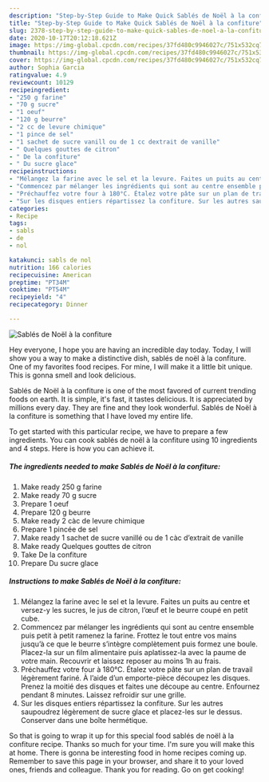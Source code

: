 ```yaml
---
description: "Step-by-Step Guide to Make Quick Sablés de Noël à la confiture"
title: "Step-by-Step Guide to Make Quick Sablés de Noël à la confiture"
slug: 2378-step-by-step-guide-to-make-quick-sables-de-noel-a-la-confiture
date: 2020-10-17T20:12:18.621Z
image: https://img-global.cpcdn.com/recipes/37fd480c9946027c/751x532cq70/sables-de-noel-a-la-confiture-photo-principale-de-la-recette.jpg
thumbnail: https://img-global.cpcdn.com/recipes/37fd480c9946027c/751x532cq70/sables-de-noel-a-la-confiture-photo-principale-de-la-recette.jpg
cover: https://img-global.cpcdn.com/recipes/37fd480c9946027c/751x532cq70/sables-de-noel-a-la-confiture-photo-principale-de-la-recette.jpg
author: Sophia Garcia
ratingvalue: 4.9
reviewcount: 10129
recipeingredient:
- "250 g farine"
- "70 g sucre"
- "1 oeuf"
- "120 g beurre"
- "2 cc de levure chimique"
- "1 pince de sel"
- "1 sachet de sucre vanill ou de 1 cc dextrait de vanille"
- " Quelques gouttes de citron"
- " De la confiture"
- " Du sucre glace"
recipeinstructions:
- "Mélangez la farine avec le sel et la levure. Faites un puits au centre et versez-y les sucres, le jus de citron, l’œuf et le beurre coupé en petit cube."
- "Commencez par mélanger les ingrédients qui sont au centre ensemble puis petit à petit ramenez la farine. Frottez le tout entre vos mains jusqu’à ce que le beurre s’intègre complètement puis formez une boule. Placez-la sur un film alimentaire puis aplatissez-la avec la paume de votre main. Recouvrir et laissez reposer au moins 1h au frais."
- "Préchauffez votre four à 180°C. Étalez votre pâte sur un plan de travail légèrement fariné. À l’aide d’un emporte-pièce découpez les disques. Prenez la moitié des disques et faites une découpe au centre. Enfournez pendant 8 minutes. Laissez refroidir sur une grille."
- "Sur les disques entiers répartissez la confiture. Sur les autres saupoudrez légèrement de sucre glace et placez-les sur le dessus. Conserver dans une boîte hermétique."
categories:
- Recipe
tags:
- sabls
- de
- nol

katakunci: sabls de nol 
nutrition: 166 calories
recipecuisine: American
preptime: "PT34M"
cooktime: "PT54M"
recipeyield: "4"
recipecategory: Dinner

---
```



![Sablés de Noël à la confiture](https://img-global.cpcdn.com/recipes/37fd480c9946027c/751x532cq70/sables-de-noel-a-la-confiture-photo-principale-de-la-recette.jpg)

Hey everyone, I hope you are having an incredible day today. Today, I will show you a way to make a distinctive dish, sablés de noël à la confiture. One of my favorites food recipes. For mine, I will make it a little bit unique. This is gonna smell and look delicious.

Sablés de Noël à la confiture is one of the most favored of current trending foods on earth. It is simple, it's fast, it tastes delicious. It is appreciated by millions every day. They are fine and they look wonderful. Sablés de Noël à la confiture is something that I have loved my entire life.




To get started with this particular recipe, we have to prepare a few ingredients. You can cook sablés de noël à la confiture using 10 ingredients and 4 steps. Here is how you can achieve it.

<!--inarticleads1-->

##### The ingredients needed to make Sablés de Noël à la confiture:

1. Make ready 250 g farine
1. Make ready 70 g sucre
1. Prepare 1 oeuf
1. Prepare 120 g beurre
1. Make ready 2 càc de levure chimique
1. Prepare 1 pincée de sel
1. Make ready 1 sachet de sucre vanillé ou de 1 càc d’extrait de vanille
1. Make ready  Quelques gouttes de citron
1. Take  De la confiture
1. Prepare  Du sucre glace




<!--inarticleads2-->

##### Instructions to make Sablés de Noël à la confiture:

1. Mélangez la farine avec le sel et la levure. Faites un puits au centre et versez-y les sucres, le jus de citron, l’œuf et le beurre coupé en petit cube.
1. Commencez par mélanger les ingrédients qui sont au centre ensemble puis petit à petit ramenez la farine. Frottez le tout entre vos mains jusqu’à ce que le beurre s’intègre complètement puis formez une boule. Placez-la sur un film alimentaire puis aplatissez-la avec la paume de votre main. Recouvrir et laissez reposer au moins 1h au frais.
1. Préchauffez votre four à 180°C. Étalez votre pâte sur un plan de travail légèrement fariné. À l’aide d’un emporte-pièce découpez les disques. Prenez la moitié des disques et faites une découpe au centre. Enfournez pendant 8 minutes. Laissez refroidir sur une grille.
1. Sur les disques entiers répartissez la confiture. Sur les autres saupoudrez légèrement de sucre glace et placez-les sur le dessus. Conserver dans une boîte hermétique.




So that is going to wrap it up for this special food sablés de noël à la confiture recipe. Thanks so much for your time. I'm sure you will make this at home. There is gonna be interesting food in home recipes coming up. Remember to save this page in your browser, and share it to your loved ones, friends and colleague. Thank you for reading. Go on get cooking!

